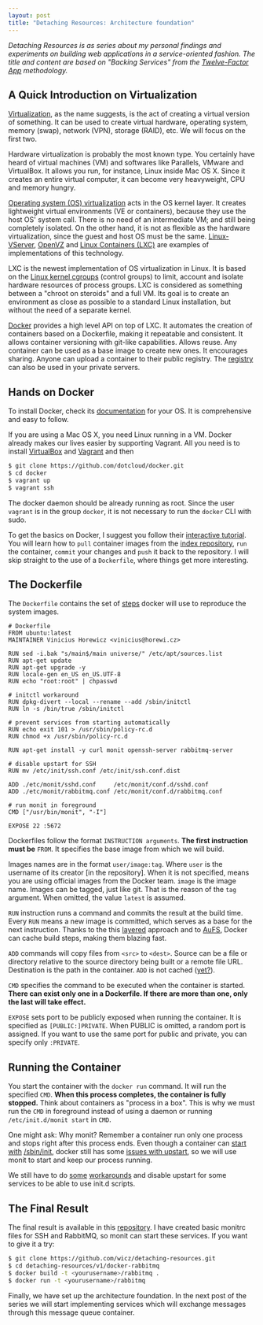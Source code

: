 ```yaml
---
layout: post
title: "Detaching Resources: Architecture foundation"
---
```


_Detaching Resources is as series about my personal findings and
experiments on building web applications in a service-oriented fashion.
The title and content are based on "Backing Services" from the
[Twelve-Factor App](http://12factor.net/) methodology._

## A Quick Introduction on Virtualization

[Virtualization](https://en.wikipedia.org/wiki/Virtualization), as the
name suggests, is the act of creating a virtual version of something. It
can be used to create virtual hardware, operating system, memory (swap),
network (VPN), storage (RAID), etc. We will focus on the first two.

Hardware virtualization is probably the most known type. You certainly
have heard of virtual machines (VM) and softwares like Parallels, VMware
and VirtualBox. It allows you run, for instance, Linux inside Mac OS X.
Since it creates an entire virtual computer, it can become very
heavyweight, CPU and memory hungry.

[Operating system (OS)
virtualization](https://en.wikipedia.org/wiki/Operating_system-level_virtualization)
acts in the OS kernel layer. It creates lightweight virtual environments
(VE or containers), because they use the host OS' system call. There is
no need of an intermediate VM; and still being completely isolated. On
the other hand, it is not as flexible as the hardware virtualization,
since the guest and host OS must be the same.
[Linux-VServer](http://linux-vserver.org), [OpenVZ](http://openvz.org/)
and [Linux Containers (LXC)](http://linuxcontainers.org/) are examples
of implementations of this technology.

LXC is the newest implementation of OS virtualization in Linux. It is
based on the [Linux kernel
cgroups](https://en.wikipedia.org/wiki/Cgroups) (control groups) to
limit, account and isolate hardware resources of process groups. LXC is
considered as something between a "chroot on steroids" and a full VM.
Its goal is to create an environment as close as possible to a standard
Linux installation, but without the need of a separate kernel.

[Docker](http://www.docker.io/) provides a high level API on top of LXC.
It automates the creation of containers based on a Dockerfile, making it
repeatable and consistent. It allows container versioning with git-like
capabilities. Allows reuse. Any container can be used as a base image to
create new ones. It encourages sharing. Anyone can upload a container to
their public registry. The
[registry](https://github.com/dotcloud/docker-registry) can also be used
in your private servers.

## Hands on Docker

To install Docker, check its
[documentation](http://docs.docker.io/en/latest/) for your OS. It is
comprehensive and easy to follow.

If you are using a Mac OS X, you need Linux running in a VM. Docker
already makes our lives easier by supporting Vagrant. All you need is to
install [VirtualBox](https://www.virtualbox.org/) and
[Vagrant](http://www.vagrantup.com/) and then

```sh
$ git clone https://github.com/dotcloud/docker.git
$ cd docker
$ vagrant up
$ vagrant ssh
```

The docker daemon should be already running as root. Since the user
`vagrant` is in the group `docker`, it is not necessary to run the
`docker` CLI with sudo.

To get the basics on Docker, I suggest you follow their [interactive
tutorial](http://www.docker.io/gettingstarted/#h_tutorial). You will
learn how to `pull` container images from the [index
repository](https://index.docker.io/), `run` the container, `commit`
your changes and `push` it back to the repository. I will skip straight
to the use of a `Dockerfile`, where things get more interesting.

## The Dockerfile

The `Dockerfile` contains the set of
[steps](http://docs.docker.io/en/latest/use/builder/) docker will
use to reproduce the system images.

```
# Dockerfile
FROM ubuntu:latest
MAINTAINER Vinicius Horewicz <vinicius@horewi.cz>

RUN sed -i.bak "s/main$/main universe/" /etc/apt/sources.list
RUN apt-get update
RUN apt-get upgrade -y
RUN locale-gen en_US en_US.UTF-8
RUN echo "root:root" | chpasswd

# initctl workaround
RUN dpkg-divert --local --rename --add /sbin/initctl
RUN ln -s /bin/true /sbin/initctl

# prevent services from starting automatically
RUN echo exit 101 > /usr/sbin/policy-rc.d
RUN chmod +x /usr/sbin/policy-rc.d

RUN apt-get install -y curl monit openssh-server rabbitmq-server

# disable upstart for SSH
RUN mv /etc/init/ssh.conf /etc/init/ssh.conf.dist

ADD ./etc/monit/sshd.conf     /etc/monit/conf.d/sshd.conf
ADD ./etc/monit/rabbitmq.conf /etc/monit/conf.d/rabbitmq.conf

# run monit in foreground
CMD ["/usr/bin/monit", "-I"]

EXPOSE 22 :5672
```

Dockerfiles follow the format `INSTRUCTION arguments`. __The first
instruction must be__ `FROM`. It specifies the base image from which we
will build.

Images names are in the format `user/image:tag`. Where `user` is the
username of its creator [in the repository]. When it is not specified,
means you are using official images from the Docker team. `image` is the
image name. Images can be tagged, just like git. That is the reason of
the `tag` argument. When omitted, the value `latest` is assumed.

`RUN` instruction runs a command and commits the result at the build
time. Every `RUN` means a new image is committed, which serves as a base
for the next instruction. Thanks to the this
[layered](http://docs.docker.io/en/latest/terms/layer/) approach and to
[AuFS](http://aufs.sourceforge.net/), Docker can cache build steps,
making them blazing fast.

`ADD` commands will copy files from `<src>` to `<dest>`. Source can be a
file or directory relative to the source directory being built or a
remote file URL. Destination is the path in the container. `ADD` is not
cached ([yet?](https://github.com/dotcloud/docker/issues/880)).

`CMD` specifies the command to be executed when the container is started.
__There can exist only one in a Dockerfile. If there are more than one,
only the last will take effect.__

`EXPOSE` sets port to be publicly exposed when running the container. It
is specified as `[PUBLIC:]PRIVATE`. When PUBLIC is omitted, a random port
is assigned. If you want to use the same port for public and private,
you can specify only `:PRIVATE`.

## Running the Container

You start the container with the `docker run` command. It will run the
specified `CMD`. __When this process completes, the container is fully
stopped.__ Think about containers as "process in a box". This is why we
must run the `CMD` in foreground instead of using a daemon or running
`/etc/init.d/monit start` in `CMD`.

One might ask: Why monit? Remember a container run only one process and
stops right after this process ends. Even though a container can
[start](https://github.com/dotcloud/docker/issues/223)
[with](https://github.com/dotcloud/docker/pull/898)
[/sbin/init](https://github.com/dotcloud/docker/pull/1267), docker still
has some [issues with
upstart](https://github.com/dotcloud/docker/issues/2276), so we will use
monit to start and keep our process running.

We still have to do
[some](https://github.com/dotcloud/docker/issues/1024#issuecomment-20018600)
[workarounds](http://jpetazzo.github.io/2013/10/06/policy-rc-d-do-not-start-services-automatically/)
and disable upstart for some services to be able to use init.d scripts.

## The Final Result

The final result is available in this
[repository](https://github.com/wicz/detaching-resources/tree/master/v1).
I have created basic monitrc files for SSH and RabbitMQ, so monit can
start these services.  If you want to give it a try:

```sh
$ git clone https://github.com/wicz/detaching-resources.git
$ cd detaching-resources/v1/docker-rabbitmq
$ docker build -t <yourusername>/rabbitmq .
$ docker run -t <yourusername>/rabbitmq
```

Finally, we have set up the architecture foundation. In the next post of
the series we will start implementing services which will exchange
messages through this message queue container.

